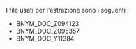 I file usati per l'estrazione sono i seguenti :
- BNYM_DOC_Z094123
- BNYM_DOC_Z095357
- BNYM_DOC_Y11384
